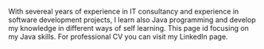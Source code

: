 With severeal years of experience in IT consultancy and experience in software development projects, I learn also Java programming and develop my knowledge in different ways of self learning.
This page id focusing on my Java skills.
For professional CV you can visit my LinkedIn page.
